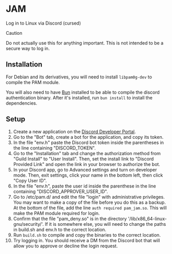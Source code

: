 # JAM

Log in to Linux via Discord (cursed)

> [!CAUTION]
> Do not actually use this for anything important. This is not intended to be a secure way to log in.

## Installation

For Debian and its derivatives, you will need to install `libpam0g-dev` to compile the PAM module.

You will also need to have [Bun](https://bun.sh) installed to be able to compile the discord authentication binary. After it's installed, run `bun install` to install the dependencies.

## Setup

1. Create a new application on the [Discord Developer Portal](https://discord.com/developers/applications).
2. Go to the "Bot" tab, create a bot for the application, and copy its token.
3. In the file "env.h" paste the Discord bot token inside the parentheses in the line containing "DISCORD_TOKEN".
4. Go to the "Installation" tab and change the authorization method from "Guild Install" to "User Install". Then, set the install link to "Discord Provided Link" and open the link in your browser to authorize the bot.
5. In your Discord app, go to Advanced settings and turn on developer mode. Then, exit settings, click your name in the bottom left, then click "Copy User ID".
6. In the file "env.h", paste the user id  inside the parenthese in the line containing "DISCORD_APPROVER_USER_ID".
7. Go to /etc/pam.d/ and edit the file "login" with administrative privileges. You may want to make a copy of the file before you do this as a backup. At the bottom of the file, add the line `auth required pam_jam.so`. This will make the PAM module required for login.
8. Confirm that the file "pam_deny.so" is in the directory '/lib/x86_64-linux-gnu/security/'. If it is somewhere else, you will need to change the paths in build.sh and env.h to the correct location.
9. Run `build.sh` to compile and copy the binaries to the correct location.
10. Try logging in. You should receive a DM from the Discord bot that will allow you to approve or decline the login request.